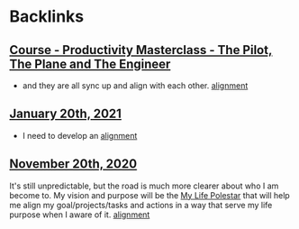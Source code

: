 
# Backlinks
## [Course - Productivity Masterclass - The Pilot, The Plane and The Engineer](<Course - Productivity Masterclass - The Pilot, The Plane and The Engineer.md>)
- and they are all sync up and align with each other. [alignment](<alignment.md>)

## [January 20th, 2021](<January 20th, 2021.md>)
- I need to develop an [alignment](<alignment.md>)

## [November 20th, 2020](<November 20th, 2020.md>)
It's still unpredictable, but the road is much more clearer about who I am become to. My vision and purpose will be the [My Life Polestar](<My Life Polestar.md>) that will help me align my goal/projects/tasks and actions in a way that serve my life purpose when I aware of it. [alignment](<alignment.md>)

